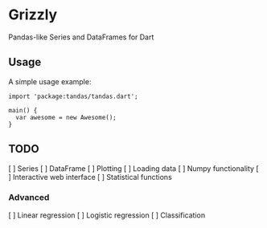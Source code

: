 # Grizzly

Pandas-like Series and DataFrames for Dart

## Usage

A simple usage example:

    import 'package:tandas/tandas.dart';

    main() {
      var awesome = new Awesome();
    }

## TODO

[ ] Series
[ ] DataFrame
[ ] Plotting
[ ] Loading data
[ ] Numpy functionality
[ ] Interactive web interface
[ ] Statistical functions

### Advanced

[ ] Linear regression
[ ] Logistic regression
[ ] Classification
